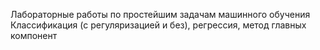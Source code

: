 Лабораторные работы по простейшим задачам машинного обучения
Классификация (с регуляризацией и без), регрессия, метод главных компонент
